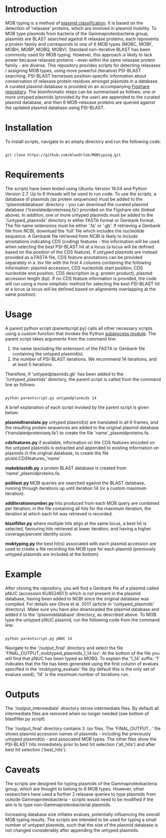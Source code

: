 # Introduction

MOB typing is a method of [plasmid classification](http://www.sciencedirect.com/science/article/pii/S0147619X16301032). It is based on the detection of 'relaxase' proteins, which are involved in plasmid mobility. To MOB type plasmids from bacteria of the Gammaproteobacteria group, plasmids are BLAST searched against 6 relaxase proteins; each represents a protein family and corresponds to one of 6 MOB types (MOBC, MOBF, MOBH, MOBP, MOBQ, MOBV). Standard non-iterative BLAST has been commonly used for MOB typing. However, this approach is likely to lack power because relaxase proteins - even within the same relaxase protein family - are diverse. This repository provides scripts for detecting relaxases / assigning MOB types, using more powerful (iterative) PSI-BLAST searching. PSI-BLAST harnesses position-specific information about conservation of relaxase protein residues amongst plasmids in a database. A curated plasmid database is provided on an accompanying [Figshare repository](https://figshare.com/s/18de8bdcbba47dbaba41). The bioinformatic steps can be summarised as follows: one or more untyped plasmids (provided by the user) are appended to the curated plasmid database, and then 6 MOB-relaxase proteins are queried against the updated plasmid database using PSI-BLAST.


# Installation

To install scripts, navigate to an empty directory and run the following code:

```

git clone https://github.com/AlexOrlek/MOBtyping.git                                                                                                                                                      

```

# Requirements

The scripts have been tested using Ubuntu Version 16.04 and Python Version 2.7. Up to 6 threads will be used to run code. To use the scripts, a database of plasmids (as protein sequences) must be added to the '/plasmiddatabase' directory - you can download the curated plasmid database ('translatedproteinseq.fa') provided on the Figshare site (linked above). In addition, one or more untyped plasmids must be added to the '/untyped_plasmids' directory in either FASTA format or Genbank format. The file name extensions must be either '.fa' or '.gb'. If retrieving a Genbank file from NCBI, download the 'full' file which includes the nucleotide sequence. A Genbank file retrieved from NCBI is likely to include annotations indicating CDS (coding) features - this information will be used when selecting the best PSI-BLAST hit at a locus (a locus will be defined based on the position of the CDS feature). If untyped plasmids are instead provided as a FASTA file, CDS feature annotations can be provided separately in a .tsv file with the first 4 columns containing the following information: plasmid accession, CDS nucleotide start position, CDS nucleotide end position, CDS description (e.g. protein product), plasmid accession length (bp). If no CDS feature information is provided, the code will run using a more simplistic method for selecting the best PSI-BLAST hit at a locus (a locus will be defined based on alignments overlapping at the same position).


# Usage

A parent python script (parentscript.py) calls all other necessary scripts using a custom function that invokes the Python [subprocess module](https://docs.python.org/2/library/subprocess.html). The parent script takes arguments from the command line:

1. the name (excluding file extension) of the FASTA or Genbank file containing the untyped plasmid(s).  
2. the number of PSI-BLAST iterations. We recommend 14 iterations, and at least 5 iterations.

Therefore, if 'untypedplasmids.gb' has been added to the '/untyped_plasmids' directory, the parent script is called from the command line as follows:

```

python parentscript.py untypedplasmids 14

```

A brief explanation of each script invoked by the parent script is given below:

**plasmidtranslate.py**  untyped plasmid(s) are translated in all 6 frames, and the resulting protein sequences are added to the original plasmid database ('translatedproteinseq.fa') to create the file 'name'_plasmidproteins.fa.

**cdsfeatures.py**  if available, information on the CDS features encoded on the untyped plasmids is extracted and appended to existing information on plasmids in the original database, to create the file pickle.CDSfeatures_'name'

**makeblastdb.py**  a protein BLAST database is created from 'name'_plasmidproteins.fa.

**psiblast.py**  MOB queries are searched against the BLAST database, running through iterations up until iteration 14 (or a custom maximum iteration).

**additerationnumber.py**  hits produced from each MOB query are combined per iteration; in the file containing all hits for the maximum iteration, the iteration at which each hit was retrieved is recorded.

**blastfilter.py**  where multiple hits align at the same locus, a best hit is selected, favouring hits retrieved at lower iteration, and having a higher coverage/percent identity score.

**mobtyping.py**  the best hit(s) associated with each plasmid accession are used to create a file recording the MOB type for each plasmid (previously untyped plasmids are included at the bottom).



# Example

After cloning the repository, you will find a Genbank file of a plasmid called pNUC (accession KU852461.1) which is not present in the plasmid database, having been added to NCBI since the original database was compiled. For details see Olivia et al. 2017 (article in '/untyped_plasmids' directory). Make sure you have also downloaded the plasmid database and added it to the '/plasmiddatabase' directory, as described above. To MOB type the untyped pNUC plasmid, run the following code from the command line:

```

python parentscript.py pNUC 14

```

Navigate to the '/output_final' directory and select the file 'FINAL_OUTPUT_mobtyped_plasmids_1_14.tsv'. At the bottom of the file you will find that pNUC has been typed as MOBQ. To explain the '1_14' suffix: '1' indicates that the file has been generated using the first column of evalues specified in the 'mobtyping_evalues' file (by default this is the only set of evalues used); '14' is the maximum number of iterations run.



# Outputs

The '/output_intermediate' directory stores intermediate files. By default all intermediate files are removed when no longer needed (see bottom of blastfilter.py script).

The '/output_final' directory contains 3 .tsv files. The 'FINAL_OUTPUT...' file shows plasmid accession names of plasmids - including the previously untyped plasmid(s) - and associated MOB types. The other files show the PSI-BLAST hits immediately prior to best hit selection ('all_hits') and after best hit selection ('best_hits').


# Caveats

The scripts are designed for typing plasmids of the Gammaproteobacteria group, which are thought to belong to 6 MOB types. However, other researchers have used a further 2 relaxase queries to type plasmids from outside Gammaproteobacteria - scripts would need to be modified if the aim is to type non-Gammaproteobacterial plasmids.

Increasing database size inflates evalues, potentially influencing the overall MOB typing results. The scripts are intended to be used for typing a small number of untyped plasmids, such that the size of the plasmid database is not changed considerably after appending the untyped plasmids.
